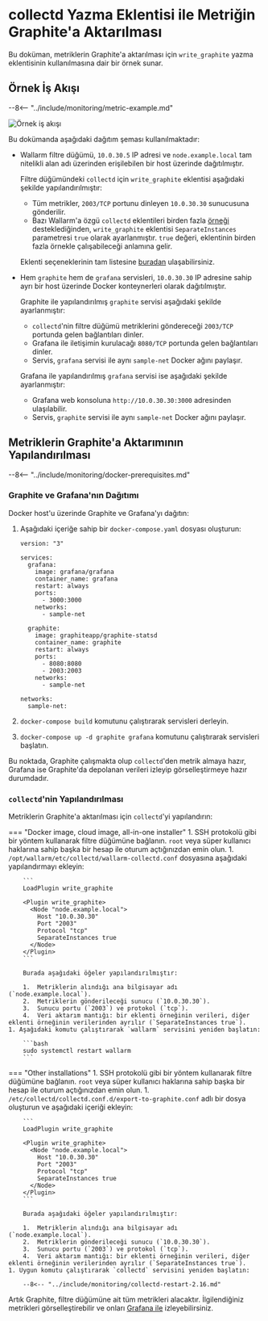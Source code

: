 [img-write-plugin-graphite]:    ../../images/monitoring/write-plugin-graphite.png
[doc-grafana]:                  working-with-grafana.md

[link-docker-ce]:               https://docs.docker.com/install/
[link-docker-compose]:          https://docs.docker.com/compose/install/
[link-collectd-naming]:         https://collectd.org/wiki/index.php/Naming_schema
[link-write-plugin]:            https://www.collectd.org/documentation/manpages/collectd.conf.html#plugin_write_graphite

# collectd Yazma Eklentisi ile Metriğin Graphite'a Aktarılması

Bu doküman, metriklerin Graphite'a aktarılması için `write_graphite` yazma eklentisinin kullanılmasına dair bir örnek sunar.

## Örnek İş Akışı

--8<-- "../include/monitoring/metric-example.md"

![Örnek iş akışı][img-write-plugin-graphite]

Bu dokümanda aşağıdaki dağıtım şeması kullanılmaktadır:
*   Wallarm filtre düğümü, `10.0.30.5` IP adresi ve `node.example.local` tam nitelikli alan adı üzerinden erişilebilen bir host üzerinde dağıtılmıştır.

    Filtre düğümündeki `collectd` için `write_graphite` eklentisi aşağıdaki şekilde yapılandırılmıştır:

      *   Tüm metrikler, `2003/TCP` portunu dinleyen `10.0.30.30` sunucusuna gönderilir.
      *   Bazı Wallarm'a özgü `collectd` eklentileri birden fazla [örneği][link-collectd-naming] desteklediğinden, `write_graphite` eklentisi `SeparateInstances` parametresi `true` olarak ayarlanmıştır. `true` değeri, eklentinin birden fazla örnekle çalışabileceği anlamına gelir.
    
    Eklenti seçeneklerinin tam listesine [buradan][link-write-plugin] ulaşabilirsiniz.
    
*   Hem `graphite` hem de `grafana` servisleri, `10.0.30.30` IP adresine sahip ayrı bir host üzerinde Docker konteynerleri olarak dağıtılmıştır.
    
    Graphite ile yapılandırılmış `graphite` servisi aşağıdaki şekilde ayarlanmıştır:

      *   `collectd`'nin filtre düğümü metriklerini göndereceği `2003/TCP` portunda gelen bağlantıları dinler.
      *   Grafana ile iletişimin kurulacağı `8080/TCP` portunda gelen bağlantıları dinler.
      *   Servis, `grafana` servisi ile aynı `sample-net` Docker ağını paylaşır.

    Grafana ile yapılandırılmış `grafana` servisi ise aşağıdaki şekilde ayarlanmıştır:

      *   Grafana web konsoluna `http://10.0.30.30:3000` adresinden ulaşılabilir.
      *   Servis, `graphite` servisi ile aynı `sample-net` Docker ağını paylaşır.

## Metriklerin Graphite'a Aktarımının Yapılandırılması

--8<-- "../include/monitoring/docker-prerequisites.md"

### Graphite ve Grafana'nın Dağıtımı

Docker host'u üzerinde Graphite ve Grafana'yı dağıtın:
1.  Aşağıdaki içeriğe sahip bir `docker-compose.yaml` dosyası oluşturun:
    
    ```
    version: "3"
    
    services:
      grafana:
        image: grafana/grafana
        container_name: grafana
        restart: always
        ports:
          - 3000:3000
        networks:
          - sample-net
    
      graphite:
        image: graphiteapp/graphite-statsd
        container_name: graphite
        restart: always
        ports:
          - 8080:8080
          - 2003:2003
        networks:
          - sample-net
    
    networks:
      sample-net:
    ```
    
2.  `docker-compose build` komutunu çalıştırarak servisleri derleyin.
    
3.  `docker-compose up -d graphite grafana` komutunu çalıştırarak servisleri başlatın.
    
Bu noktada, Graphite çalışmakta olup `collectd`'den metrik almaya hazır, Grafana ise Graphite'da depolanan verileri izleyip görselleştirmeye hazır durumdadır.

### `collectd`'nin Yapılandırılması

Metriklerin Graphite'a aktarılması için `collectd`'yi yapılandırın:

=== "Docker image, cloud image, all-in-one installer"
    1. SSH protokolü gibi bir yöntem kullanarak filtre düğümüne bağlanın. `root` veya süper kullanıcı haklarına sahip başka bir hesap ile oturum açtığınızdan emin olun.
    1. `/opt/wallarm/etc/collectd/wallarm-collectd.conf` dosyasına aşağıdaki yapılandırmayı ekleyin:

        ```
        LoadPlugin write_graphite
        
        <Plugin write_graphite>
          <Node "node.example.local">
            Host "10.0.30.30"
            Port "2003"
            Protocol "tcp"
            SeparateInstances true
          </Node>
        </Plugin>
        ```
      
        Burada aşağıdaki öğeler yapılandırılmıştır:
        
        1.  Metriklerin alındığı ana bilgisayar adı (`node.example.local`).
        2.  Metriklerin gönderileceği sunucu (`10.0.30.30`).
        3.  Sunucu portu (`2003`) ve protokol (`tcp`).
        4.  Veri aktarım mantığı: bir eklenti örneğinin verileri, diğer eklenti örneğinin verilerinden ayrılır (`SeparateInstances true`).
    1. Aşağıdaki komutu çalıştırarak `wallarm` servisini yeniden başlatın:

        ```bash
        sudo systemctl restart wallarm
        ```
=== "Other installations"
    1. SSH protokolü gibi bir yöntem kullanarak filtre düğümüne bağlanın. `root` veya süper kullanıcı haklarına sahip başka bir hesap ile oturum açtığınızdan emin olun.
    1. `/etc/collectd/collectd.conf.d/export-to-graphite.conf` adlı bir dosya oluşturun ve aşağıdaki içeriği ekleyin:

        ```
        LoadPlugin write_graphite
        
        <Plugin write_graphite>
          <Node "node.example.local">
            Host "10.0.30.30"
            Port "2003"
            Protocol "tcp"
            SeparateInstances true
          </Node>
        </Plugin>
        ```
      
        Burada aşağıdaki öğeler yapılandırılmıştır:
        
        1.  Metriklerin alındığı ana bilgisayar adı (`node.example.local`).
        2.  Metriklerin gönderileceği sunucu (`10.0.30.30`).
        3.  Sunucu portu (`2003`) ve protokol (`tcp`).
        4.  Veri aktarım mantığı: bir eklenti örneğinin verileri, diğer eklenti örneğinin verilerinden ayrılır (`SeparateInstances true`).
    1. Uygun komutu çalıştırarak `collectd` servisini yeniden başlatın:

        --8<-- "../include/monitoring/collectd-restart-2.16.md"

Artık Graphite, filtre düğümüne ait tüm metrikleri alacaktır. İlgilendiğiniz metrikleri görselleştirebilir ve onları [Grafana ile][doc-grafana] izleyebilirsiniz.
